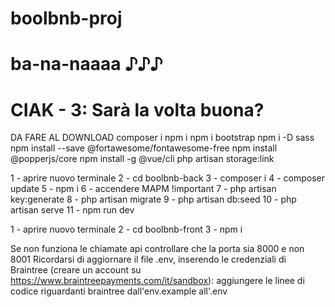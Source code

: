 # boolbnb-proj

# ba-na-naaaa ♪♪♪

# CIAK - 3: Sarà la volta buona?

DA FARE AL DOWNLOAD
composer i
npm i
npm i bootstrap
npm i -D sass
npm install --save @fortawesome/fontawesome-free
npm install @popperjs/core
npm install -g @vue/cli
php artisan storage:link

1 - aprire nuovo terminale
2 - cd boolbnb-back
3 - composer i
4 - composer update
5 - npm i
6 - accendere MAPM !important
7 - php artisan key:generate
8 - php artisan migrate
9 - php artisan db:seed
10 - php artisan serve
11 - npm run dev

1 - aprire nuovo terminale
2 - cd boolbnb-front
3 - npm i

Se non funziona le chiamate api controllare che la porta sia 8000 e non 8001
Ricordarsi di aggiornare il file .env, inserendo le credenziali di Braintree (creare un account su https://www.braintreepayments.com/it/sandbox):
aggiungere le linee di codice riguardanti braintree dall'env.example all'.env
